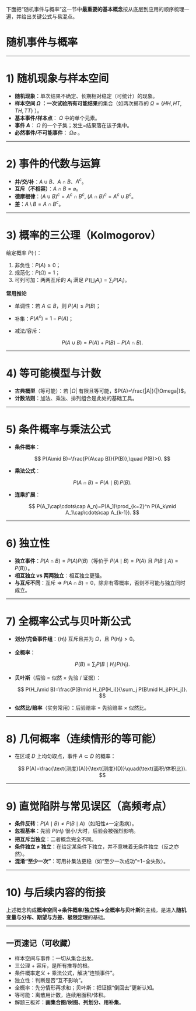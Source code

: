下面把“随机事件与概率”这一节中**最重要的基本概念**按从底层到应用的顺序梳理一遍，并给出关键公式与易混点。
# 随机事件与概率
---

# 1) 随机现象与样本空间

* **随机现象**：单次结果不确定、长期相对稳定（可统计）的现象。
* **样本空间 $\Omega$ **：一次试验**所有可能结果**的集合（如两次掷币的 $\Omega=\{HH,HT,TH,TT\}$ ）。
* **基本事件/样本点**： $\Omega$ 中的单个元素。
* **事件 $A$**： $\Omega$ 的一个子集；发生=结果落在该子集中。
* **必然事件/不可能事件**： $\Omega\varnothing$ 。

---

# 2) 事件的代数与运算

* **并/交/补**：$A\cup B$、$A\cap B$、$A^c$。
* **互斥（不相容）**：$A\cap B=\varnothing$。
* **德摩根律**：$(A\cup B)^c=A^c\cap B^c,\ (A\cap B)^c=A^c\cup B^c$。
* **差**：$A\setminus B=A\cap B^c$。

---

# 3) 概率的三公理（Kolmogorov）

给定概率 $P(\cdot)$：

1. 非负性：$P(A)\ge0$；
2. 规范化：$P(\Omega)=1$；
3. 可列可加：两两互斥的 $A_i$ 满足 $P\!\left(\bigcup_i A_i\right)=\sum_i P(A_i)$。

**常用推论**

* 单调性：若 $A\subseteq B$，则 $P(A)\le P(B)$；
* 补集：$P(A^c)=1-P(A)$；
* 减法/容斥：

  $$
  P(A\cup B)=P(A)+P(B)-P(A\cap B).
  $$

---

# 4) 等可能模型与计数

* **古典概型**（等可能）：若 $|\Omega|$ 有限且等可能，$P(A)=\frac{|A|}{|\Omega|}$。
* **计数法则**：加法、乘法、排列组合是此处的基础工具。

---

# 5) 条件概率与乘法公式

* **条件概率**：

  $$
  P(A\mid B)=\frac{P(A\cap B)}{P(B)},\quad P(B)>0.
  $$
* **乘法公式**：

  $$
  P(A\cap B)=P(A\mid B)\,P(B).
  $$
* **连乘扩展**：

  $$
  P(A_1\cap\cdots\cap A_n)=P(A_1)\prod_{k=2}^n P(A_k\mid A_1\cap\cdots\cap A_{k-1}).
  $$

---

# 6) 独立性

* **独立事件**：$P(A\cap B)=P(A)P(B)$（等价于 $P(A\mid B)=P(A)$ 且 $P(B\mid A)=P(B)$）。
* **相互独立 vs 两两独立**：相互独立更强。
* **与互斥不同**：互斥 ⇒ $P(A\cap B)=0$，除非有零概率，否则不可能与独立同时成立。

---

# 7) 全概率公式与贝叶斯公式

* **划分/完备事件组**：$\{H_i\}$ 互斥且并为 $\Omega$，且 $P(H_i)>0$。
* **全概率**：

  $$
  P(B)=\sum_i P(B\mid H_i)P(H_i).
  $$
* **贝叶斯**（后验 = 似然 × 先验 / 证据）：

  $$
  P(H_i\mid B)=\frac{P(B\mid H_i)P(H_i)}{\sum_j P(B\mid H_j)P(H_j)}.
  $$
* **似然比/赔率**（实务常用）：后验赔率 = 先验赔率 × 似然比。

---

# 8) 几何概率（连续情形的等可能）

* 在区域 $D$ 上均匀取点，事件 $A\subset D$ 的概率：

  $$
  P(A)=\frac{\text{测度}(A)}{\text{测度}(D)}\quad(\text{面积/体积比}).
  $$

---

# 9) 直觉陷阱与常见误区（高频考点）

* **条件反转**：$P(A\mid B)\neq P(B\mid A)$（如阳性≠一定患病）。
* **忽视基率**：先验 $P(H_i)$ 很小/大时，后验会被强烈影响。
* **把互斥当独立**：二者概念完全不同。
* **条件独立 ≠ 独立**：在给定某条件下独立，并不意味着无条件独立（反之亦然）。
* **混淆“至少一次”**：可用补集法更稳（如“至少一次成功”=1−全失败）。

---

# 10) 与后续内容的衔接

上述概念构成**概率空间→条件概率/独立性→全概率与贝叶斯**的主线，是进入**随机变量与分布、期望与方差、极限定理**的基础。

---

## 一页速记（可收藏）

* 样本空间与事件：一切从集合出发。
* 三公理 + 容斥，是所有推导的根。
* 条件概率定义 + 乘法公式，解决“连锁事件”。
* 独立性：判断是否“互不影响”。
* 全概率：先分情形再求和；贝叶斯：把证据“倒回去”更新认知。
* 等可能：离散用计数，连续用面积/体积。
* 解题三板斧：**画集合图/树图、列划分、用补集**。


